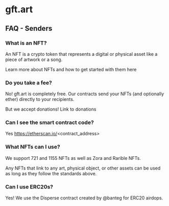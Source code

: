 # gft.art

## FAQ - Senders

### What is an NFT?

An NFT is a crypto token that represents a digital or physical asset like a piece of artwork or a song.

Learn more about NFTs and how to get started with them here <link>

### Do you take a fee?

No! gft.art is completely free. Our contracts send your NFTs (and optionally ether) directly to your recipients.

But we accept donations! Link to donations

### Can I see the smart contract code?

Yes https://etherscan.io/<contract_address>

### What NFTs can I use?

We support 721 and 1155 NFTs as well as Zora and Rarible NFTs.

Any NFTs that link to any art, physical object, or other assets can be used as long as they follow the standards above.

### Can I use ERC20s?

Yes! We use the Disperse contract created by @banteg for ERC20 airdops.
